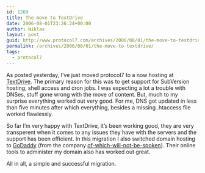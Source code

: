 ```yaml
---
id: 1269
title: The move to TextDrive
date: 2006-08-01T23:26:24+00:00
author: Niklas
layout: post
guid: http://www.protocol7.com/archives/2006/08/01/the-move-to-textdrive/
permalink: /archives/2006/08/01/the-move-to-textdrive/
tags:
  - protocol7
---
```

<div class='microid-59afc22e97f73b0d2a98d881601373b32d9bfc45'>
  <p>
    As posted yesterday, I&#8217;ve just moved protocol7 to a now hosting at <a href="http://textdrive.com">TextDrive</a>. The primary reason for this was to get support for SubVersion hosting, shell access and cron jobs. I was expecting a lot a trouble with DNSes, stuff gone wrong with the move of content. But, much to my surprise everything worked out very good. For me, DNS got updated in less than five minutes after which everything, besides a missing .htaccess file worked flawlessly.
  </p>
  
  <p>
    So far I&#8217;m very happy with TextDrive, it&#8217;s been working good, they are very transperent when it comes to any issues they have with the servers and the support has been efficient. In this migration I also switched domain hosting to <a href="http://www.godaddy.com">GoDaddy</a> (from the company <a href="http://www.networksolutions.com">of-which-will-not-be-spoken</a>). Their online tools to administer my domain also has worked out great.
  </p>
  
  <p>
    All in all, a simple and successful migration.
  </p>
</div>